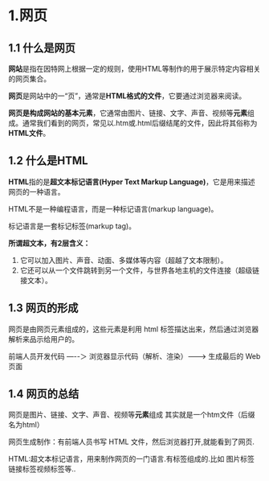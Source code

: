 # 1.网页

## 1.1 什么是网页

**网站**是指在因特网上根据一定的规则，使用HTML等制作的用于展示特定内容相关的网页集合。

**网页**是网站中的一“页”，通常是**HTML格式的文件**，它要通过浏览器来阅读。

**网页是构成网站的基本元素**，它通常由图片、链接、文字、声音、视频等**元素**组成。通常我们看到的网页，常见以.htm或.html后缀结尾的文件，因此将其俗称为**HTML文件**。

## 1.2 什么是HTML

**HTML**指的是**超文本标记语言(Hyper Text Markup Language)**，它是用来描述网页的一种语言。

HTML不是一种编程语言，而是一种标记语言(markup language)。

标记语言是一套标记标签(markup tag)。

**所谓超文本，有2层含义：**

1. 它可以加入图片、声音、动面、多媒体等内容（超越了文本限制）。
2. 它还可以从一个文件跳转到另一个文件，与世界各地主机的文件连接（超级链接文本）。

## 1.3 网页的形成

网页是由网页元素组成的，这些元素是利用 html 标签描达出来，然后通过浏览器解析来品示给用户的。

前端人员开发代码 —--＞ 浏览器显示代码（解析、渲染）---> 生成最后的 Web 页面

## 1.4 网页的总结

网页是图片、链接、文字、声音、视频等**元素**组成 其实就是一个htm文件（后缀名为html）

网页生成制作：有前端人员书写 HTML 文件，然后浏览器打开,就能看到了网页.

HTML:超文本标记语言，用来制作网页的一门语言.有标签组成的.比如 图片标签链接标签视频标签等..

